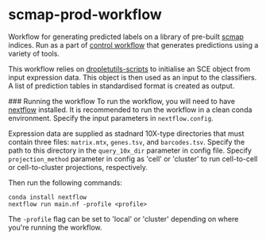 # scmap-prod-workflow

Workflow for generating predicted labels on a library of pre-built [scmap](https://github.com/ebi-gene-expression-group/scmap-cli) indices. Run as a part of [control workflow](https://github.com/ebi-gene-expression-group/cell-types-prod-control-workflow) that generates predictions using a variety of tools.  

This workflow relies on [dropletutils-scripts](https://github.com/ebi-gene-expression-group/dropletutils-scripts) to initialise an SCE object from input expression data. This object is then used as an input to the classifiers. A list of prediction tables in standardised format is created as output.

### Running the workflow 
To run the workflow, you will need to have [nextflow](https://www.nextflow.io/) installed. It is recommended to run the workflow in a clean conda environment. Specify the input parameters in `nextflow.config`.

Expression data are supplied as stadnard 10X-type directories that must contain three files: `matrix.mtx`, `genes.tsv`, and `barcodes.tsv`. Specify the path to this directory in the `query_10x_dir` parameter in config file. Specify `projection_method` parameter in config as 'cell' or 'cluster' to run cell-to-cell or cell-to-cluster projections, respectively. 

Then run the following commands:

```
conda install nextflow 
nextflow run main.nf -profile <profile> 
```

The `-profile` flag can be set to 'local' or 'cluster' depending on where you're running the workflow.
